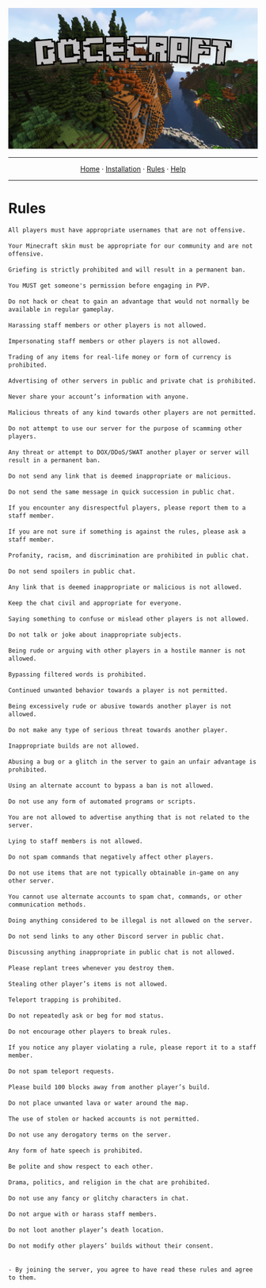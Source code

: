![Dogecraft-banner](https://raw.githubusercontent.com/The-Animonculory/DogeCraft/main/images/logo.png)

---

<p align="center">
  <a href="README.md">Home</a> ·
  <a href="INSTALL.md">Installation</a> ·
  <a href="RULES.md">Rules</a> ·
  <a href="HELP.md">Help</a>
</p>

---

# Rules
    
    All players must have appropriate usernames that are not offensive.
    
    Your Minecraft skin must be appropriate for our community and are not offensive.
    
    Griefing is strictly prohibited and will result in a permanent ban.
    
    You MUST get someone's permission before engaging in PVP.
    
    Do not hack or cheat to gain an advantage that would not normally be available in regular gameplay.
    
    Harassing staff members or other players is not allowed.
    
    Impersonating staff members or other players is not allowed.
    
    Trading of any items for real-life money or form of currency is prohibited.
    
    Advertising of other servers in public and private chat is prohibited.
    
    Never share your account’s information with anyone.
    
    Malicious threats of any kind towards other players are not permitted.
    
    Do not attempt to use our server for the purpose of scamming other players.
    
    Any threat or attempt to DOX/DDoS/SWAT another player or server will result in a permanent ban.
    
    Do not send any link that is deemed inappropriate or malicious.
    
    Do not send the same message in quick succession in public chat.
    
    If you encounter any disrespectful players, please report them to a staff member.
    
    If you are not sure if something is against the rules, please ask a staff member.
    
    Profanity, racism, and discrimination are prohibited in public chat.
    
    Do not send spoilers in public chat.
    
    Any link that is deemed inappropriate or malicious is not allowed.
    
    Keep the chat civil and appropriate for everyone.
    
    Saying something to confuse or mislead other players is not allowed.
    
    Do not talk or joke about inappropriate subjects.
    
    Being rude or arguing with other players in a hostile manner is not allowed.
    
    Bypassing filtered words is prohibited.
    
    Continued unwanted behavior towards a player is not permitted.
    
    Being excessively rude or abusive towards another player is not allowed.
    
    Do not make any type of serious threat towards another player.
    
    Inappropriate builds are not allowed.
    
    Abusing a bug or a glitch in the server to gain an unfair advantage is prohibited.
    
    Using an alternate account to bypass a ban is not allowed.
    
    Do not use any form of automated programs or scripts.
    
    You are not allowed to advertise anything that is not related to the server.
    
    Lying to staff members is not allowed.
    
    Do not spam commands that negatively affect other players.
    
    Do not use items that are not typically obtainable in-game on any other server. 
    
    You cannot use alternate accounts to spam chat, commands, or other communication methods.
    
    Doing anything considered to be illegal is not allowed on the server.
    
    Do not send links to any other Discord server in public chat.
    
    Discussing anything inappropriate in public chat is not allowed.
    
    Please replant trees whenever you destroy them.
    
    Stealing other player’s items is not allowed.
    
    Teleport trapping is prohibited.
    
    Do not repeatedly ask or beg for mod status.
    
    Do not encourage other players to break rules.
    
    If you notice any player violating a rule, please report it to a staff member.
    
    Do not spam teleport requests.
    
    Please build 100 blocks away from another player’s build.
    
    Do not place unwanted lava or water around the map.
    
    The use of stolen or hacked accounts is not permitted.
    
    Do not use any derogatory terms on the server.
    
    Any form of hate speech is prohibited.
    
    Be polite and show respect to each other.
    
    Drama, politics, and religion in the chat are prohibited.
    
    Do not use any fancy or glitchy characters in chat.
    
    Do not argue with or harass staff members.
    
    Do not loot another player’s death location.
    
    Do not modify other players’ builds without their consent.
    
    
    - By joining the server, you agree to have read these rules and agree to them.
